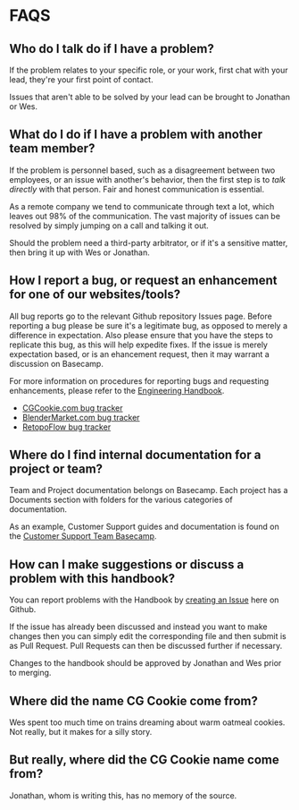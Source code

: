 # FAQS

## Who do I talk do if I have a problem?

If the problem relates to your specific role, or your work, first chat with your lead, they're your first point of contact.

Issues that aren't able to be solved by your lead can be brought to Jonathan or Wes.


## What do I do if I have a problem with another team member?

If the problem is personnel based, such as a disagreement between two employees, or an issue with another's behavior, then the first step is to *talk directly* with that person. Fair and honest communication is essential.

As a remote company we tend to communicate through text a lot, which leaves out 98% of the communication. The vast majority of issues can be resolved by simply jumping on a call and talking it out.

Should the problem need a third-party arbitrator, or if it's a sensitive matter, then bring it up with Wes or Jonathan.

## How I report a bug, or request an enhancement for one of our websites/tools?

All bug reports go to the relevant Github repository Issues page. Before reporting a bug please be sure it's a legitimate bug, as opposed to merely a difference in expectation. Also please ensure that you have the steps to replicate this bug, as this will help expedite fixes. If the issue is merely expectation based, or is an ehancement request, then it may warrant a discussion on Basecamp.

For more information on procedures for reporting bugs and requesting enhancements, please refer to the [Engineering Handbook](https://github.com/CGCookie/engineering-handbook/blob/master/procedures.md).

* [CGCookie.com bug tracker](https://github.com/cgcookie/edu-rails/issues)
* [BlenderMarket.com bug tracker](https://github.com/cgcookie/markets-rails/issues)
* [RetopoFlow bug tracker](https://github.com/cgcookie/retopoflow/issues)

## Where do I find internal documentation for a project or team?

Team and Project documentation belongs on Basecamp. Each project has a Documents section with folders for the various categories of documentation.

As an example, Customer Support guides and documentation is found on the [Customer Support Team Basecamp](https://3.basecamp.com/3093149/buckets/546109/vaults/648246931).

## How can I make suggestions or discuss a problem with this handbook?

You can report problems with the Handbook by [creating an Issue](https://github.com/cgcookie/handbook/issues) here on Github.

If the issue has already been discussed and instead you want to make changes then you can simply edit the corresponding file and then submit is as Pull Request. Pull Requests can then be discussed further if necessary.

Changes to the handbook should be approved by Jonathan and Wes prior to merging.

## Where did the name CG Cookie come from?

Wes spent too much time on trains dreaming about warm oatmeal cookies. Not really, but it makes for a silly story.

## But really, where did the CG Cookie name come from?

Jonathan, whom is writing this, has no memory of the source.
